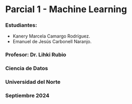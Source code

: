 # Parcial 1 - Machine Learning

### Estudiantes:
- Kanery Marcela Camargo Rodríguez.
- Emanuel de Jesús Carbonell Naranjo.

### Profesor: Dr. Lihki Rubio 

### Ciencia de Datos

### Universidad del Norte

### Septiembre 2024
